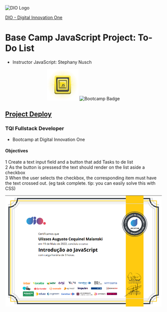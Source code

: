 <img alt="DIO Logo" title="DIO logo" width="100px" src="https://hermes.digitalinnovation.one/assets/diome/logo.svg">  
  
[DIO - Digital Innovation One](https://web.dio.me)  

# Base Camp JavaScript Project: To-Do List 
- Instructor JavaScript: Stephany Nusch 
  
<div align="center">
<img alt="Github Intro Course badge" title="Github Intro Course badge" width="100px" src="coursebadge.png">
<img alt="Bootcamp Badge" title="Bootcamp Badge" width="100px" src="https://hermes.digitalinnovation.one/tracks/3c8be628-5138-4b63-9cfa-e5313cc03103.png">

</div>

  
## [Project Deploy](https://github.com/malanski/toDoList/)
 
### TQI Fullstack Developer
- Bootcamp at Digital Innovation One  

#### Objectives
  
1 Create a text input field and a button that add Tasks to de list  
2 As the button is pressesd the text should render on the list aside a checkbox  
3 When the user selects the checkbox, the corresponding item must have the text crossed out. (eg task complete. tip: you can easily solve this with CSS)  
    
<div align="center">
<img width="520px" alt="Github Into Course certification" title="Github Into Course certification" src="certifDio.png">
</div>
